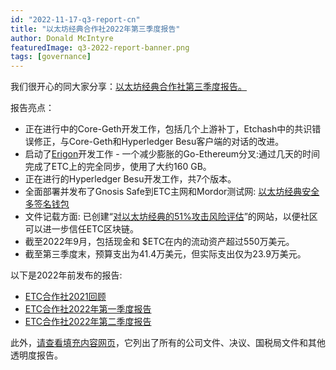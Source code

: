 ```yaml
---
id: "2022-11-17-q3-report-cn"
title: "以太坊经典合作社2022年第三季度报告"
author: Donald McIntyre
featuredImage: q3-2022-report-banner.png
tags: [governance]
---
```


我们很开心的同大家分享：[以太坊经典合作社第三季度报告。](https://etccooperative.org/ETC-Coop-Q3-2022-Report.pdf)

报告亮点：

- 正在进行中的Core-Geth开发工作，包括几个上游补丁，Etchash中的共识错误修正，与Core-Geth和Hyperledger Besu客户端的对话的改进。
- 启动了[Erigon](https://launchpad.ethereum.org/en/erigon)开发工作 - 一个减少膨胀的Go-Ethereum分叉:通过几天的时间完成了ETC上的完全同步，使用了大约160 GB。
- 正在进行的Hyperledger Besu开发工作，共7个版本。
- 全面部署并发布了Gnosis Safe到ETC主网和Mordor测试网: [以太坊经典安全多签名钱包](https://multisig.etccooperative.org/app/welcome)
- 文件记载方面: 已创建“[对以太坊经典的51%攻击风险评估](https://meowsbits.github.io/51-percent-docs/)”的网站，以便社区可以进一步信任ETC区块链。
- 截至2022年9月，包括现金和 $ETC在内的流动资产超过550万美元。
- 截至第三季度末，预算支出为41.4万美元，但实际支出仅为23.9万美元。

以下是2022年前发布的报告: 

- [ETC合作社2021回顾](https://etccooperative.org/ETC-Cooperative-Retrospective-2021.pdf)
- [ETC合作社2022年第一季度报告](https://etccooperative.org/posts/2022-08-24-q2-report.pdf)
- [ETC合作社2022年第二季度报告](https://etccooperative.org/ETC-Coop-Q3-2022-Report.pdf)

此外，[请查看填充内容网页](https://etccooperative.org/filings)，它列出了所有的公司文件、决议、国税局文件和其他透明度报告。

